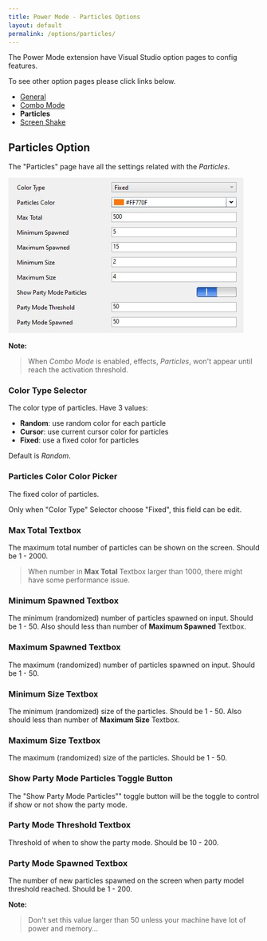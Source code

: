 ```yaml
---
title: Power Mode - Particles Options
layout: default
permalink: /options/particles/
---
```


The Power Mode extension have Visual Studio option pages to config features.

To see other option pages please click links below.
* [General](../general)
* [Combo Mode](../combomode)
* **Particles**
* [Screen Shake](../screenshake)

## Particles Option

The "Particles" page have all the settings related with the *Particles*.

![Particles Option Pages](particles.jpg)

**Note:**

> When *Combo Mode* is enabled, effects, *Particles*, won't appear until reach the activation threshold.

### **Color Type** Selector

The color type of particles. Have 3 values:
* **Random**: use random color for each particle
* **Cursor**: use current cursor color for particles 
* **Fixed**: use a fixed color for particles

Default is *Random*.

### **Particles Color** Color Picker

The fixed color of particles.

Only when "Color Type" Selector choose "Fixed", this field can be edit.

### **Max Total** Textbox

The maximum total number of particles can be shown on the screen. Should be 1 - 2000.

> When number in **Max Total** Textbox larger than 1000, there might have some performance issue.

### **Minimum Spawned** Textbox

The minimum (randomized) number of particles spawned on input. Should be 1 - 50. Also should less than number of **Maximum Spawned** Textbox.

### **Maximum Spawned** Textbox

The maximum (randomized) number of particles spawned on input. Should be 1 - 50.

### **Minimum Size** Textbox

The minimum (randomized) size of the particles. Should be 1 - 50. Also should less than number of **Maximum Size** Textbox.

### **Maximum Size** Textbox

The maximum (randomized) size of the particles. Should be 1 - 50.

### **Show Party Mode Particles** Toggle Button

The "Show Party Mode Particles"" toggle button will be the toggle to control if show or not show the party mode.

### **Party Mode Threshold** Textbox

Threshold of when to show the party mode. Should be 10 - 200.

### **Party Mode Spawned** Textbox

The number of new particles spawned on the screen when party model threshold reached. Should be 1 - 200.

**Note:**
> Don't set this value larger than 50 unless your machine have lot of power and memory...

